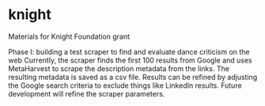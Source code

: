 # knight
Materials for Knight Foundation grant

Phase I: building a test scraper to find and evaluate dance criticism on the web
Currently, the scraper finds the first 100 results from Google and uses MetaHarvest to scrape the description metadata from the links.  The resulting metadata is saved as a csv file.
Results can be refined by adjusting the Google search criteria to exclude things like LinkedIn results.  Future development will refine the scraper parameters.